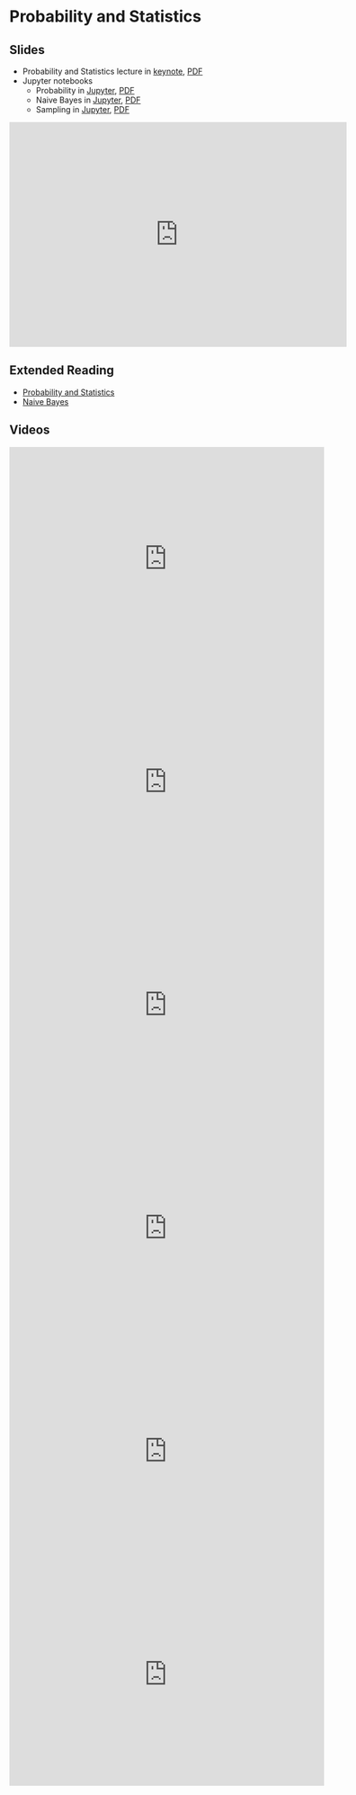 # Probability and Statistics

## Slides

* Probability and Statistics lecture in
  [keynote](../../slides/1_24/2-Statistics.key),
  [PDF](../../slides/1_24/2-Statistics.pdf)
* Jupyter notebooks
  * Probability in [Jupyter](../../slides/1_24/probability.ipynb),
  [PDF](../../slides/1_24/probability.pdf)
  * Naive Bayes in [Jupyter](../../slides/1_24/naive-bayes.ipynb),
  [PDF](../../slides/1_24/naive-bayes.pdf)
  * Sampling in [Jupyter](../../slides/1_24/sampling.ipynb),
  [PDF](../../slides/1_24/sampling.pdf)

<center><iframe src="http://docs.google.com/gview?url=http://courses.d2l.ai/berkeley-stat-157/slides/1_24/2-Statistics.pdf&embedded=true"
    style="width:600px; height:400px;" frameborder="0"></iframe></center>

## Extended Reading

* [Probability and Statistics](http://en.diveintodeeplearning.org/chapter_crashcourse/probability.html)
* [Naive Bayes](http://en.diveintodeeplearning.org/chapter_crashcourse/naive-bayes.html)
<!-- * [Sampling](http://en.diveintodeeplearning.org/chapter_crashcourse/sampling.html) -->

## Videos

<center><iframe width="560" height="397" src="https://www.youtube.com/embed/clWLNb3-rps" frameborder="0" allowfullscreen></iframe></center>

<center><iframe width="560" height="397" src="https://www.youtube.com/embed/bVLXubD9wcI" frameborder="0" allowfullscreen></iframe></center>

<center><iframe width="560" height="397" src="https://www.youtube.com/embed/rPcQcHZhWeE" frameborder="0" allowfullscreen></iframe></center>

<center><iframe width="560" height="397" src="https://www.youtube.com/embed/OCyc0bCRVgE" frameborder="0" allowfullscreen></iframe></center>

<center><iframe width="560" height="397" src="https://www.youtube.com/embed/3XhUrZuxjMk" frameborder="0" allowfullscreen></iframe></center>

<center><iframe width="560" height="397" src="https://www.youtube.com/embed/zP9S8fqR6Eg" frameborder="0" allowfullscreen></iframe></center>
